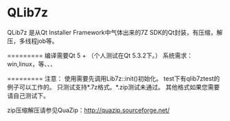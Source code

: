 QLib7z
======
QLib7z 是从Qt Installer Framework中气体出来的7Z SDK的Qt封装，有压缩，解压，多线程job等。

=========
编译需要Qt 5 + （个人测试在Qt 5.3.2下。）
系统需求：win,linux，等、、、

=========
注意：
使用需要先调用Lib7z::init()初始化。
test下有qlib7ztest的例子可以工作的。
只测试支持*.7z格式。*.zip测试未通过。
其他格式如果您需要请自己测试下。


zip压缩解压请参见QuaZip：http://quazip.sourceforge.net/

